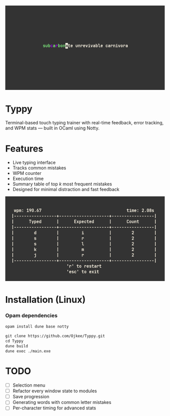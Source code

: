 <p align="center">
  <img src="imgs/typing-mode.png" width="600"/>
</p>

# Typpy

Terminal-based touch typing trainer with real-time feedback,
error tracking, and WPM stats — built in OCaml using Notty.

# Features

- Live typing interface
- Tracks common mistakes 
- WPM counter
- Execution time
- Summary table of top *k* most frequent mistakes
- Designed for minimal distraction and fast feedback

<p align="center">
  <img src="imgs/summary-mode.png" width="600"/>
</p>

# Installation (Linux)
### Opam dependencies
```
opam install dune base notty
```

```
git clone https://github.com/Ojkee/Typpy.git
cd Typpy
dune build
dune exec ./main.exe
```

# TODO
- [ ] Selection menu
- [ ] Refactor every window state to modules
- [ ] Save progression
- [ ] Generating words with common letter mistakes
- [ ] Per-character timing for advanced stats

